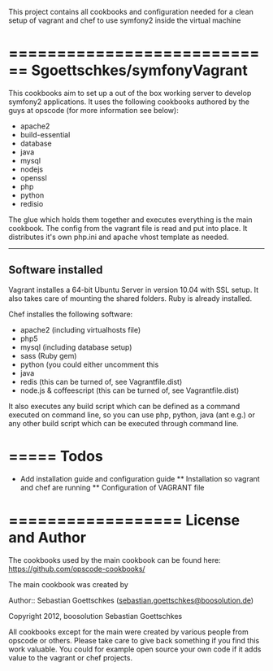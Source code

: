 This project contains all cookbooks and configuration needed for a clean setup of vagrant and chef
to use symfony2 inside the virtual machine

============================
Sgoettschkes/symfonyVagrant
============================

This cookbooks aim to set up a out of the box working server to develop symfony2 applications. It 
uses the following cookbooks authored by the guys at opscode (for more information see below):

* apache2
* build-essential
* database
* java
* mysql
* nodejs
* openssl
* php
* python
* redisio

The glue which holds them together and executes everything is the main cookbook. The config from
the vagrant file is read and put into place. It distributes it's own php.ini and apache vhost
template as needed.

------------------
Software installed
------------------

Vagrant installes a 64-bit Ubuntu Server in version 10.04 with SSL setup. It also takes care of mounting the
shared folders. Ruby is already installed.

Chef installes the following software:

* apache2 (including virtualhosts file)
* php5
* mysql (including database setup)
* sass (Ruby gem)
* python (you could either uncomment this
* java
* redis (this can be turned of, see Vagrantfile.dist)
* node.js & coffeescript (this can be turned of, see Vagrantfile.dist)

It also executes any build script which can be defined as a command executed on command line, so you can use
php, python, java (ant e.g.) or any other build script which can be executed through command line.

=====
Todos
=====

* Add installation guide and configuration guide
** Installation so vagrant and chef are running
** Configuration of VAGRANT file

==================
License and Author
==================

The cookbooks used by the main cookbook can be found here: https://github.com/opscode-cookbooks/

The main cookbook was created by

Author:: Sebastian Goettschkes (<sebastian.goettschkes@boosolution.de>)

Copyright 2012, boosolution Sebastian Goettschkes

All cookbooks except for the main were created by various people from opscode or others. Please
take care to give back something if you find this work valuable. You could for example open source your
own code if it adds value to the vagrant or chef projects.